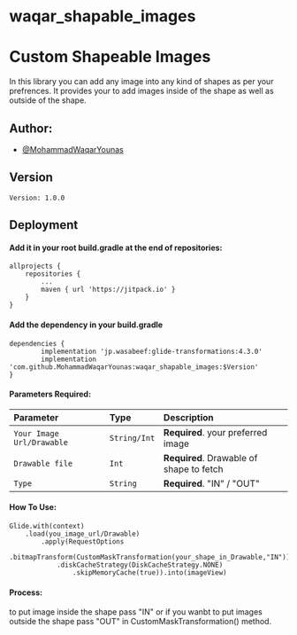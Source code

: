 # waqar_shapable_images

# Custom Shapeable Images

In this library you can add any image into any kind of shapes as per your prefrences. It provides your to add images inside of the shape as well as outside of the shape.


## Author:

- [@MohammadWaqarYounas](https://www.github.com/MohammadWaqarYounas)


## Version
    Version: 1.0.0
## Deployment


#### Add it in your root build.gradle at the end of repositories:


  	allprojects {
		repositories {
			...
			maven { url 'https://jitpack.io' }
		}
	}


#### Add the dependency in your build.gradle


  	dependencies {
            implementation 'jp.wasabeef:glide-transformations:4.3.0'
	        implementation 'com.github.MohammadWaqarYounas:waqar_shapable_images:$Version'
	}

#### Parameters Required:

| Parameter | Type     | Description                       |
| :-------- | :------- | :-------------------------------- |
| `Your Image Url/Drawable`      | `String/Int` | **Required**. your preferred image |
| `Drawable file`      | `Int` | **Required**. Drawable of shape to fetch |
| `Type`      | `String` | **Required**. "IN" / "OUT"|


#### How To Use:


  	Glide.with(context)
    	.load(you_image_url/Drawable)
        	.apply(RequestOptions
            .bitmapTransform(CustomMaskTransformation(your_shape_in_Drawable,"IN"))
                .diskCacheStrategy(DiskCacheStrategy.NONE)
                    .skipMemoryCache(true)).into(imageView)



#### Process:
to put image inside the shape pass "IN" or if you wanbt to put images outside the shape pass "OUT" in CustomMaskTransformation() method.

